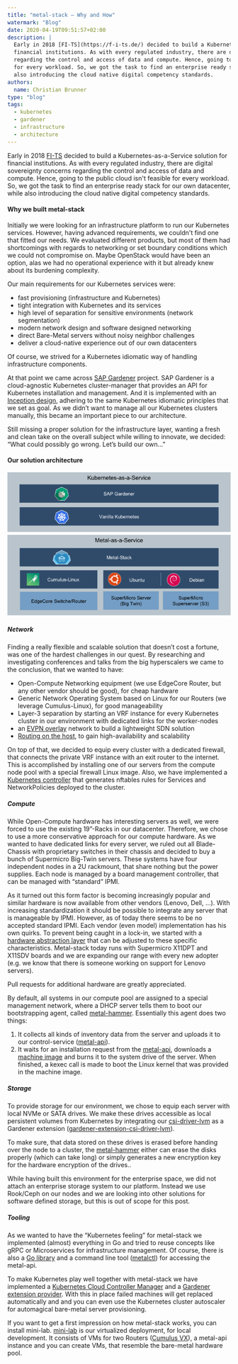 ```yaml
---
title: "metal-stack — Why and How"
watermark: "Blog"
date: 2020-04-19T09:51:57+02:00
description: |
  Early in 2018 [FI-TS](https://f-i-ts.de/) decided to build a Kubernetes-as-a-Service solution for
  financial institutions. As with every regulated industry, there are digital sovereignty concerns
  regarding the control and access of data and compute. Hence, going to the public cloud isn't feasible
  for every workload. So, we got the task to find an enterprise ready stack for our own datacenter, while
  also introducing the cloud native digital competency standards.
authors:
  name: Christian Brunner
type: "blog"
tags:
  - kubernetes
  - gardener
  - infrastructure
  - architecture
---
```


Early in 2018 [FI-TS](https://f-i-ts.de/) decided to build a Kubernetes-as-a-Service solution for
financial institutions. As with every regulated industry, there are digital sovereignty concerns
regarding the control and access of data and compute. Hence, going to the public cloud isn't feasible
for every workload. So, we got the task to find an enterprise ready stack for our own datacenter, while
also introducing the cloud native digital competency standards.

<!-- truncate -->

#### Why we built metal-stack

Initially we were looking for an infrastructure platform to run our Kubernetes services. However,
having advanced requirements, we couldn't find one that fitted our needs. We evaluated different
products, but most of them had shortcomings with regards to networking or set boundary conditions
which we could not compromise on. Maybe OpenStack would have been an option, alas we had no operational
experience with it but already knew about its burdening complexity.

Our main requirements for our Kubernetes services were:

- fast provisioning (infrastructure and Kubernetes)
- tight integration with Kubernetes and its services
- high level of separation for sensitive environments (network segmentation)
- modern network design and software designed networking
- direct Bare-Metal servers without noisy neighbor challenges
- deliver a cloud-native experience out of our own datacenters

Of course, we strived for a Kubernetes idiomatic way of handling infrastructure components.

At that point we came across [SAP Gardener](https://gardener.cloud/) project. SAP Gardener is a
cloud-agnostic Kubernetes cluster-manager that provides an API for Kubernetes installation and management.
And it is implemented with an [Inception design](https://kubernetes.io/blog/2019/12/02/gardener-project-update/),
adhering to the same Kubernetes idiomatic principles that we set as goal. As we didn’t want to manage all
our Kubernetes clusters manually, this became an important piece to our architecture.

Still missing a proper solution for the infrastructure layer, wanting a fresh and clean take on the overall
subject while willing to innovate, we decided:
“What could possibly go wrong. Let’s build our own…”

#### Our solution architecture

![metal-stack architecture](./metal-stack-architecture.png)

##### Network

Finding a really flexible and scalable solution that doesn’t cost a fortune, was one of the hardest challenges
in our quest. By researching and investigating conferences and talks from the big hyperscalers we came to the
conclusion, that we wanted to have:

- Open-Compute Networking equipment (we use EdgeCore Router, but any other vendor should be good), for
  cheap hardware
- Generic Network Operating System based on Linux for our Routers (we leverage Cumulus-Linux), for
  good manageability
- Layer-3 separation by starting an VRF instance for every Kubernetes cluster in our environment with
  dedicated links for the worker-nodes
- an [EVPN overlay](https://cumulusnetworks.com/learn/resources/whitepapers/vxlan-routing-with-evpn)
  network to build a lightweight SDN solution
- [Routing on the host](https://cumulusnetworks.com/learn/resources/whitepapers/routing-host-benefits),
  to gain high-availability and scalability

On top of that, we decided to equip every cluster with a dedicated firewall, that connects the private VRF
instance with an exit router to the internet. This is accomplished by installing one of our servers from
the compute node pool with a special firewall Linux image. Also, we have implemented a
[Kubernetes controller](https://github.com/metal-stack/firewall-policy-controller)
that generates nftables rules for Services and NetworkPolicies deployed to the cluster.

##### Compute

While Open-Compute hardware has interesting servers as well, we were forced to use the existing 19”-Racks in
our datacenter. Therefore, we chose to use a more conservative approach for our compute hardware. As we wanted
to have dedicated links for every server, we ruled out all Blade-Chassis with proprietary switches in their
chassis and decided to buy a bunch of Supermicro Big-Twin servers. These systems have four independent nodes in
a 2U rackmount, that share nothing but the power supplies. Each node is managed by a board management controller,
that can be managed with “standard” IPMI.

As it turned out this form factor is becoming increasingly popular and similar hardware is now available from
other vendors (Lenovo, Dell, …). With increasing standardization it should be possible to integrate any server
that is manageable by IPMI. However, as of today there seems to be no accepted standard IPMI. Each vendor (even model)
implementation has his own quirks. To prevent being caught in a lock-in, we started with a
[hardware abstraction layer](https://github.com/metal-stack/go-hal) that can be adjusted to these specific
characteristics. Metal-stack today runs with Supermicro X11DPT and X11SDV boards and we are expanding our range
with every new adopter (e.g. we know that there is someone working on support for Lenovo servers).

Pull requests for additional hardware are greatly appreciated.

By default, all systems in our compute pool are assigned to a special management network, where a DHCP server
tells them to boot our bootstrapping agent, called [metal-hammer](https://github.com/metal-stack/metal-hammer).
Essentially this agent does two things:

1. It collects all kinds of inventory data from the server and uploads it to our control-service
   ([metal-api](https://github.com/metal-stack/metal-api)).
2. It waits for an installation request from the [metal-api](https://github.com/metal-stack/metal-api),
   downloads a [machine image](https://github.com/metal-stack/metal-images) and burns it to the system drive
   of the server. When finished, a kexec call is made to boot the Linux kernel that was provided in the
   machine image.

##### Storage

To provide storage for our environment, we chose to equip each server with local NVMe or SATA drives. We make these
drives accessible as local persistent volumes from Kubernetes by integrating our
[csi-driver-lvm](https://github.com/metal-stack/csi-driver-lvm) as a Gardener extension ([gardener-extension-csi-driver-lvm](https://github.com/metal-stack/gardener-extension-csi-driver-lvm)).

To make sure, that data stored on these drives is erased before handing over the node to a cluster, the
[metal-hammer](https://github.com/metal-stack/metal-hammer) either can erase the disks properly (which can take long)
or simply generates a new encryption key for the hardware encryption of the drives..

While having built this environment for the enterprise space, we did not attach an enterprise storage system to our
platform. Instead we use Rook/Ceph on our nodes and we are looking into other solutions for software defined storage,
but this is out of scope for this post.

##### Tooling

As we wanted to have the “Kubernetes feeling” for metal-stack we implemented (almost) everything in Go and tried
to reuse concepts like gRPC or Microservices for infrastructure management. Of course, there is also a
[Go library](https://github.com/metal-stack/metal-go) and a command line tool
([metalctl](https://github.com/metal-stack/metalctl)) for accessing the metal-api.

To make Kubernetes play well together with metal-stack we have implemented a
[Kubernetes Cloud Controller Manager](https://github.com/metal-stack/metal-ccm) and a
[Gardener extension provider](https://github.com/metal-stack/gardener-extension-provider-metal). With this
in place failed machines will get replaced automatically and and you can even use the Kubernetes cluster autoscaler
for automagical bare-metal server provisioning.

If you want to get a first impression on how metal-stack works, you can install mini-lab.
[mini-lab](https://github.com/metal-stack/mini-lab) is our virtualized deployment, for local development.
It consists of VMs for two Routers ([Cumulus VX](https://cumulusnetworks.com/products/cumulus-vx/)), a metal-api
instance and you can create VMs, that resemble the bare-metal hardware pool.
